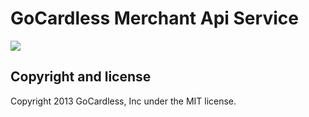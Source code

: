 # GoCardless Merchant Api Service

![](https://circleci.com/gh/gocardless-ng/ng-gc-partner-api-service.png?circle-token=:circle-token)

## Copyright and license

Copyright 2013 GoCardless, Inc under the MIT license.
